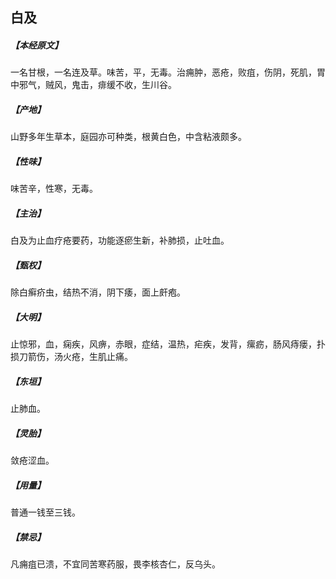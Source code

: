 ## 白及

##### 【本经原文】
一名甘根，一名连及草。味苦，平，无毒。治痈肿，恶疮，败疽，伤阴，死肌，胃中邪气，贼风，鬼击，痱缓不收，生川谷。
##### 【产地】
山野多年生草本，庭园亦可种类，根黄白色，中含粘液颇多。
##### 【性味】
味苦辛，性寒，无毒。
##### 【主治】
白及为止血疗疮要药，功能逐瘀生新，补肺损，止吐血。
##### 【甄权】
除白癣疥虫，结热不消，阴下痿，面上皯疱。
##### 【大明】
止惊邪，血，痫疾，风痹，赤眼，症结，温热，疟疾，发背，瘰疬，肠风痔瘘，扑损刀箭伤，汤火疮，生肌止痛。
##### 【东垣】
止肺血。
##### 【灵胎】
敛疮涩血。
##### 【用量】
普通一钱至三钱。
##### 【禁忌】
凡痈疽已溃，不宜同苦寒药服，畏李核杏仁，反乌头。